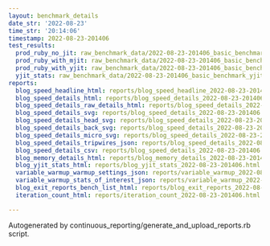 ```yaml
---
layout: benchmark_details
date_str: '2022-08-23'
time_str: '20:14:06'
timestamp: 2022-08-23-201406
test_results:
  prod_ruby_no_jit: raw_benchmark_data/2022-08-23-201406_basic_benchmark_prod_ruby_no_jit.json
  prod_ruby_with_mjit: raw_benchmark_data/2022-08-23-201406_basic_benchmark_prod_ruby_with_mjit.json
  prod_ruby_with_yjit: raw_benchmark_data/2022-08-23-201406_basic_benchmark_prod_ruby_with_yjit.json
  yjit_stats: raw_benchmark_data/2022-08-23-201406_basic_benchmark_yjit_stats.json
reports:
  blog_speed_headline_html: reports/blog_speed_headline_2022-08-23-201406.html
  blog_speed_details_html: reports/blog_speed_details_2022-08-23-201406.html
  blog_speed_details_raw_details_html: reports/blog_speed_details_2022-08-23-201406.raw_details.html
  blog_speed_details_svg: reports/blog_speed_details_2022-08-23-201406.svg
  blog_speed_details_head_svg: reports/blog_speed_details_2022-08-23-201406.head.svg
  blog_speed_details_back_svg: reports/blog_speed_details_2022-08-23-201406.back.svg
  blog_speed_details_micro_svg: reports/blog_speed_details_2022-08-23-201406.micro.svg
  blog_speed_details_tripwires_json: reports/blog_speed_details_2022-08-23-201406.tripwires.json
  blog_speed_details_csv: reports/blog_speed_details_2022-08-23-201406.csv
  blog_memory_details_html: reports/blog_memory_details_2022-08-23-201406.html
  blog_yjit_stats_html: reports/blog_yjit_stats_2022-08-23-201406.html
  variable_warmup_warmup_settings_json: reports/variable_warmup_2022-08-23-201406.warmup_settings.json
  variable_warmup_stats_of_interest_json: reports/variable_warmup_2022-08-23-201406.stats_of_interest.json
  blog_exit_reports_bench_list_html: reports/blog_exit_reports_2022-08-23-201406.bench_list.html
  iteration_count_html: reports/iteration_count_2022-08-23-201406.html

---
```

Autogenerated by continuous_reporting/generate_and_upload_reports.rb script.
